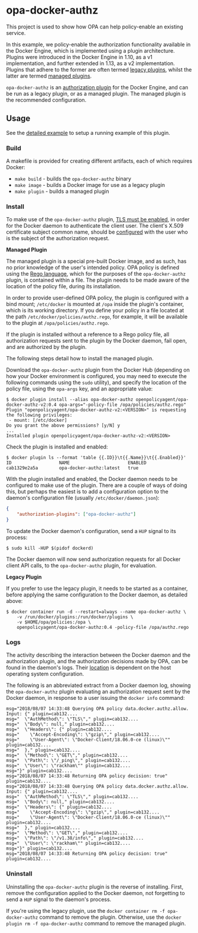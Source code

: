 # opa-docker-authz

This project is used to show how OPA can help policy-enable an existing service.

In this example, we policy-enable the authorization functionality available in the Docker Engine, which is implemented using a plugin architecture. Plugins were introduced in the Docker Engine in 1.10, as a v1 implementation, and further extended in 1.13, as a v2 implementation. Plugins that adhere to the former are often termed [legacy plugins](https://docs.docker.com/engine/extend/legacy_plugins/), whilst the latter are termed [managed plugins](https://docs.docker.com/engine/extend/).

`opa-docker-authz` is an [authorization plugin](https://docs.docker.com/engine/extend/plugins_authorization/) for the Docker Engine, and can be run as a legacy plugin, or as a managed plugin. The managed plugin is the recommended configuration.

## Usage

See the [detailed example](http://www.openpolicyagent.org/docs/docker-authorization.html) to setup a running example of this plugin.

### Build

A makefile is provided for creating different artifacts, each of which requires Docker:

- `make build` - builds the `opa-docker-authz` binary
- `make image` - builds a Docker image for use as a legacy plugin
- `make plugin` - builds a managed plugin

### Install

To make use of the `opa-docker-authz` plugin, [TLS must be enabled](https://docs.docker.com/engine/security/https/), in order for the Docker daemon to authenticate the client user. The client's X.509 certificate subject common name, should be [configured](https://docs.docker.com/engine/extend/plugins_authorization/#default-user-authorization-mechanism) with the user who is the subject of the authorization request.

**Managed Plugin**

The managed plugin is a special pre-built Docker image, and as such, has no prior knowledge of the user's intended policy. OPA policy is defined using the [Rego language](https://www.openpolicyagent.org/docs/language-reference.html), which for the purposes of the `opa-docker-authz` plugin, is contained within a file. The plugin needs to be made aware of the location of the policy file, during its installation.

 In order to provide user-defined OPA policy, the plugin is configured with a bind mount; `/etc/docker` is mounted at `/opa` inside the plugin's container, which is its working directory. If you define your policy in a file located at the path `/etc/docker/policies/authz.rego`, for example, it will be available to the plugin at `/opa/policies/authz.rego`.

If the plugin is installed without a reference to a Rego policy file, all authorization requests sent to the plugin by the Docker daemon, fail open, and are authorized by the plugin.

The following steps detail how to install the managed plugin.

Download the `opa-docker-authz` plugin from the Docker Hub (depending on how your Docker environment is configured, you may need to execute the following commands using the `sudo` utility), and specify the location of the policy file, using the `opa-args` key, and an appropriate value:

```
$ docker plugin install --alias opa-docker-authz openpolicyagent/opa-docker-authz-v2:0.4 opa-args="-policy-file /opa/policies/authz.rego"
Plugin "openpolicyagent/opa-docker-authz-v2:<VERSION>" is requesting the following privileges:
 - mount: [/etc/docker]
Do you grant the above permissions? [y/N] y
...
Installed plugin openpolicyagent/opa-docker-authz-v2:<VERSION>
```

Check the plugin is installed and enabled:

```
$ docker plugin ls --format 'table {{.ID}}\t{{.Name}}\t{{.Enabled}}'
ID                  NAME                      ENABLED
cab1329e2a5a        opa-docker-authz:latest   true
```

With the plugin installed and enabled, the Docker daemon needs to be configured to make use of the plugin. There are a couple of ways of doing this, but perhaps the easiest is to add a configuration option to the daemon's configuration file (usually `/etc/docker/daemon.json`):

```json
{
    "authorization-plugins": ["opa-docker-authz"]
}
```

To update the Docker daemon's configuration, send a `HUP` signal to its process:

```
$ sudo kill -HUP $(pidof dockerd)
```

The Docker daemon will now send authorization requests for all Docker client API calls, to the `opa-docker-authz` plugin, for evaluation.

**Legacy Plugin**

If you prefer to use the legacy plugin, it needs to be started as a container, before applying the same configuration to the Docker daemon, as detailed above:

```
$ docker container run -d --restart=always --name opa-docker-authz \
    -v /run/docker/plugins:/run/docker/plugins \
    -v $HOME/opa/policies:/opa \
    openpolicyagent/opa-docker-authz:0.4 -policy-file /opa/authz.rego
```

### Logs

The activity describing the interaction between the Docker daemon and the authorization plugin, and the authorization decisions made by OPA, can be found in the daemon's logs. Their [location](https://docs.docker.com/config/daemon/#read-the-logs) is dependent on the host operating system configuration.

The following is an abbreviated extract from a Docker daemon log, showing the `opa-docker-authz` plugin evaluating an authorization request sent by the Docker daemon, in response to a user issuing the `docker info` command:

```
msg="2018/08/07 14:33:48 Querying OPA policy data.docker.authz.allow. Input: {" plugin=cab132....
msg="  \"AuthMethod\": \"TLS\"," plugin=cab132....
msg="  \"Body\": null," plugin=cab132....
msg="  \"Headers\": {" plugin=cab132....
msg="    \"Accept-Encoding\": \"gzip\"," plugin=cab132....
msg="    \"User-Agent\": \"Docker-Client/18.06.0-ce (linux)\"" plugin=cab132....
msg="  }," plugin=cab132....
msg="  \"Method\": \"GET\"," plugin=cab132....
msg="  \"Path\": \"/_ping\"," plugin=cab132....
msg="  \"User\": \"rackham\"" plugin=cab132....
msg="}" plugin=cab132....
msg="2018/08/07 14:33:48 Returning OPA policy decision: true" plugin=cab132....
msg="2018/08/07 14:33:48 Querying OPA policy data.docker.authz.allow. Input: {" plugin=cab132....
msg="  \"AuthMethod\": \"TLS\"," plugin=cab132....
msg="  \"Body\": null," plugin=cab132....
msg="  \"Headers\": {" plugin=cab132....
msg="    \"Accept-Encoding\": \"gzip\"," plugin=cab132....
msg="    \"User-Agent\": \"Docker-Client/18.06.0-ce (linux)\"" plugin=cab132....
msg="  }," plugin=cab132....
msg="  \"Method\": \"GET\"," plugin=cab132....
msg="  \"Path\": \"/v1.38/info\"," plugin=cab132....
msg="  \"User\": \"rackham\"" plugin=cab132....
msg="}" plugin=cab132....
msg="2018/08/07 14:33:48 Returning OPA policy decision: true" plugin=cab132....
```

### Uninstall

Uninstalling the `opa-docker-authz` plugin is the reverse of installing. First, remove the configuration applied to the Docker daemon, not forgetting to send a `HUP` signal to the daemon's process.

If you're using the legacy plugin, use the `docker container rm -f opa-docker-authz` command to remove the plugin. Otherwise, use the `docker plugin rm -f opa-docker-authz` command to remove the managed plugin.
